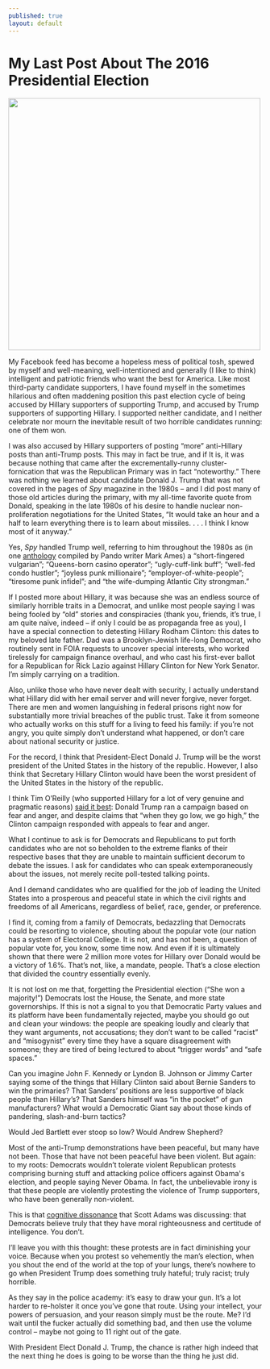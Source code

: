 ```yaml
---
published: true
layout: default
---
```

<h1>My Last Post About The 2016 Presidential Election</h1>
<p><img class="right" width="500px" src="http://www.commondreams.org/sites/default/files/headline/thumbs/clinton_trump.jpg" /></p>

My Facebook feed has become a hopeless mess of political tosh, spewed by myself and well-meaning, well-intentioned and generally (I like to think) intelligent and patriotic friends who want the best for America. Like most third-party candidate supporters, I have found myself in the sometimes hilarious and often maddening position this past election cycle of being accused by Hillary supporters of supporting Trump, and accused by Trump supporters of supporting Hillary. I supported neither candidate, and I neither celebrate nor mourn the inevitable result of two horrible candidates running: one of them won.

I was also accused by Hillary supporters of posting “more” anti-Hillary posts than anti-Trump posts. This may in fact be true, and if It is, it was because nothing that came after the excrementally-runny cluster-fornication that was the Republican Primary was in fact “noteworthy.” There was nothing we learned about candidate Donald J. Trump that was not covered in the pages of <em>Spy</em> magazine in the 1980s – and I did post many of those old articles during the primary, with my all-time favorite quote from Donald, speaking in the late 1980s of his desire to handle nuclear non-proliferation negotiations for the United States, “It would take an hour and a half to learn everything there is to learn about missiles. . . . I think I know most of it anyway.”

Yes, <em>Spy</em> handled Trump well, referring to him throughout the 1980s as (in one <a href="https://pando.com/2015/07/23/short-fingered-vulgarian-cometh/" target="_blank">anthology</a> compiled by Pando writer Mark Ames) a “short-fingered vulgarian”; “Queens-born casino operator”; “ugly-cuff-link buff”; “well-fed condo hustler”; “joyless punk millionaire”; “employer-of-white-people”; “tiresome punk infidel”; and “the wife-dumping Atlantic City strongman.” 

If I posted more about Hillary, it was because she was an endless source of similarly horrible traits in a Democrat, and unlike most people saying I was being fooled by “old” stories and conspiracies (thank you, friends, it’s true, I am quite naïve, indeed – if only I could be as propaganda free as you), I have a special connection to detesting Hillary Rodham Clinton: this dates to my beloved late father. Dad was a Brooklyn-Jewish life-long Democrat, who routinely sent in FOIA requests to uncover special interests, who worked tirelessly for campaign finance overhaul, and who cast his first-ever ballot for a Republican for Rick Lazio against Hillary Clinton for New York Senator. I’m simply carrying on a tradition. 

Also, unlike those who have never dealt with security, I actually understand what Hillary did with her email server and will never forgive, never forget. There are men and women languishing in federal prisons right now for substantially more trivial breaches of the public trust. Take it from someone who actually works on this stuff for a living to feed his family: if you’re not angry, you quite simply don’t understand what happened, or don’t care about national security or justice.  

For the record, I think that President-Elect Donald J. Trump will be the worst president of the United States in the history of the republic. However, I also think that Secretary Hillary Clinton would have been the worst president of the United States in the history of the republic. 

I think Tim O’Reilly (who supported Hillary for a lot of very genuine and pragmatic reasons) <a href="https://medium.com/@timoreilly/how-we-fight-dd85891aa850#.670vjzf2x" target="_blank">said it best</a>: Donald Trump ran a campaign based on fear and anger, and despite claims that “when they go low, we go high,” the Clinton campaign responded with appeals to fear and anger. 

What I continue to ask is for Democrats and Republicans to put forth candidates who are not so beholden to the extreme flanks of their respective bases that they are unable to maintain sufficient decorum to debate the issues. I ask for candidates who can speak extemporaneously about the issues, not merely recite poll-tested talking points. 

And I demand candidates who are qualified for the job of leading the United States into a prosperous and peaceful state in which the civil rights and freedoms of all Americans, regardless of belief, race, gender, or preference.

I find it, coming from a family of Democrats, bedazzling that Democrats could be resorting to violence, shouting about the popular vote (our nation has a system of Electoral College. It is not, and has not been, a question of popular vote for, you know, some time now. And even if it is ultimately shown that there were 2 million more votes for Hillary over Donald would be a victory of 1.6%. That’s not, like, a mandate, people. That’s a close election that divided the country essentially evenly. 

It is not lost on me that, forgetting the Presidential election (“She won a majority!”) Democrats lost the House, the Senate, and more state governorships. If this is not a signal to you that Democratic Party values and its platform have been fundamentally rejected, maybe you should go out and clean your windows: the people are speaking loudly and clearly that they want arguments, not accusations; they don’t want to be called “racist” and “misogynist” every time they have a square disagreement with someone; they are tired of being lectured to about “trigger words” and “safe spaces.” 

Can you imagine John F. Kennedy or Lyndon B. Johnson or Jimmy Carter saying some of the things that Hillary Clinton said about Bernie Sanders to win the primaries? That Sanders’ positions are less supportive of black people than Hillary’s? That Sanders himself was “in the pocket” of gun manufacturers? What would a Democratic Giant say about those kinds of pandering, slash-and-burn tactics? 

Would Jed Bartlett ever stoop so low? Would Andrew Shepherd?  

Most of the anti-Trump demonstrations have been peaceful, but many have not been. Those that have not been peaceful have been violent. But again: to my roots: Democrats wouldn’t tolerate violent Republican protests comprising burning stuff and attacking police officers against Obama's election, and people saying Never Obama. In fact, the unbelievable irony is that these people are violently protesting the violence of Trump supporters, who have been generally non-violent.

This is that <a href="http://blog.dilbert.com/post/153080448451/the-cognitive-dissonance-cluster-bomb" target="_blank">cognitive dissonance</a> that Scott Adams was discussing: that Democrats believe truly that they have moral righteousness and certitude of intelligence. You don’t. 

I’ll leave you with this thought: these protests are in fact diminishing your voice. Because when you protest so vehemently the man’s election, when you shout the end of the world at the top of your lungs, there’s nowhere to go when President Trump does something truly hateful; truly racist; truly horrible. 

As they say in the police academy: it’s easy to draw your gun. It’s a lot harder to re-holster it once you’ve gone that route. Using your intellect, your powers of persuasion, and your reason simply must be the route. Me? I’d wait until the fucker actually did something bad, and then use the volume control – maybe not going to 11 right out of the gate. 

With President Elect Donald J. Trump, the chance is rather high indeed that the next thing he does is going to be worse than the thing he just did. 

